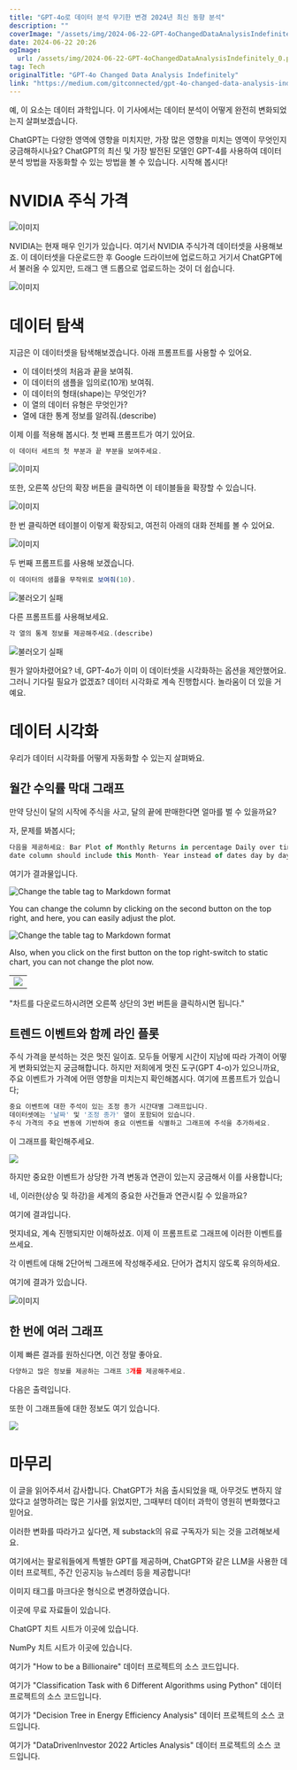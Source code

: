 ```yaml
---
title: "GPT-4o로 데이터 분석 무기한 변경 2024년 최신 동향 분석"
description: ""
coverImage: "/assets/img/2024-06-22-GPT-4oChangedDataAnalysisIndefinitely_0.png"
date: 2024-06-22 20:26
ogImage: 
  url: /assets/img/2024-06-22-GPT-4oChangedDataAnalysisIndefinitely_0.png
tag: Tech
originalTitle: "GPT-4o Changed Data Analysis Indefinitely"
link: "https://medium.com/gitconnected/gpt-4o-changed-data-analysis-indefinitely-e528dd7d6aa1"
---
```



예, 이 요소는 데이터 과학입니다. 이 기사에서는 데이터 분석이 어떻게 완전히 변화되었는지 살펴보겠습니다.

ChatGPT는 다양한 영역에 영향을 미치지만, 가장 많은 영향을 미치는 영역이 무엇인지 궁금해하시나요? ChatGPT의 최신 및 가장 발전된 모델인 GPT-4를 사용하여 데이터 분석 방법을 자동화할 수 있는 방법을 볼 수 있습니다. 시작해 봅시다!

<div class="content-ad"></div>

# NVIDIA 주식 가격

![이미지](/assets/img/2024-06-22-GPT-4oChangedDataAnalysisIndefinitely_1.png)

NVIDIA는 현재 매우 인기가 있습니다. 여기서 NVIDIA 주식가격 데이터셋을 사용해보죠. 이 데이터셋을 다운로드한 후 Google 드라이브에 업로드하고 거기서 ChatGPT에서 불러올 수 있지만, 드래그 앤 드롭으로 업로드하는 것이 더 쉽습니다.

![이미지](/assets/img/2024-06-22-GPT-4oChangedDataAnalysisIndefinitely_2.png)

<div class="content-ad"></div>

# 데이터 탐색

지금은 이 데이터셋을 탐색해보겠습니다. 아래 프롬프트를 사용할 수 있어요.

- 이 데이터셋의 처음과 끝을 보여줘.
- 이 데이터의 샘플을 임의로(10개) 보여줘.
- 이 데이터의 형태(shape)는 무엇인가?
- 이 열의 데이터 유형은 무엇인가?
- 열에 대한 통계 정보를 알려줘.(describe)

이제 이를 적용해 봅시다. 첫 번째 프롬프트가 여기 있어요.

<div class="content-ad"></div>

```js
이 데이터 세트의 첫 부분과 끝 부분을 보여주세요.
```

![이미지](/assets/img/2024-06-22-GPT-4oChangedDataAnalysisIndefinitely_3.png)

또한, 오른쪽 상단의 확장 버튼을 클릭하면 이 테이블들을 확장할 수 있습니다.

![이미지](/assets/img/2024-06-22-GPT-4oChangedDataAnalysisIndefinitely_4.png)

<div class="content-ad"></div>

한 번 클릭하면 테이블이 이렇게 확장되고, 여전히 아래의 대화 전체를 볼 수 있어요.

![이미지](/assets/img/2024-06-22-GPT-4oChangedDataAnalysisIndefinitely_5.png)

두 번째 프롬프트를 사용해 보겠습니다.

```js
이 데이터의 샘플을 무작위로 보여줘(10).
```

<div class="content-ad"></div>


![불러오기 실패](/assets/img/2024-06-22-GPT-4oChangedDataAnalysisIndefinitely_6.png)

다른 프롬프트를 사용해보세요.

```js
각 열의 통계 정보를 제공해주세요.(describe)
```

![불러오기 실패](/assets/img/2024-06-22-GPT-4oChangedDataAnalysisIndefinitely_7.png)


<div class="content-ad"></div>

뭔가 알아차렸어요? 네, GPT-4o가 이미 이 데이터셋을 시각화하는 옵션을 제안했어요. 그러니 기다릴 필요가 없겠죠? 데이터 시각화로 계속 진행합시다. 놀라움이 더 있을 거예요.

# 데이터 시각화

우리가 데이터 시각화를 어떻게 자동화할 수 있는지 살펴봐요.

## 월간 수익률 막대 그래프

<div class="content-ad"></div>

만약 당신이 달의 시작에 주식을 사고, 달의 끝에 판매한다면 얼마를 벌 수 있을까요?

자, 문제를 봐봅시다;

```js
다음을 제공하세요: Bar Plot of Monthly Returns in percentage Daily over time, 
date column should include this Month- Year instead of dates day by day.
```

여기가 결과물입니다.

<div class="content-ad"></div>

![Change the table tag to Markdown format](/assets/img/2024-06-22-GPT-4oChangedDataAnalysisIndefinitely_8.png)  

You can change the column by clicking on the second button on the top right, and here, you can easily adjust the plot.

![Change the table tag to Markdown format](/assets/img/2024-06-22-GPT-4oChangedDataAnalysisIndefinitely_9.png)  

Also, when you click on the first button on the top right-switch to static chart, you can not change the plot now.

<div class="content-ad"></div>

<table>
  <tr>
    <td><img src="/assets/img/2024-06-22-GPT-4oChangedDataAnalysisIndefinitely_10.png" /></td>
  </tr>
</table>

"차트를 다운로드하시려면 오른쪽 상단의 3번 버튼을 클릭하시면 됩니다."

## 트렌드 이벤트와 함께 라인 플롯

주식 가격을 분석하는 것은 멋진 일이죠. 모두들 어떻게 시간이 지남에 따라 가격이 어떻게 변화되었는지 궁금해합니다. 하지만 저희에게 멋진 도구(GPT 4-o)가 있으니까요, 주요 이벤트가 가격에 어떤 영향을 미치는지 확인해봅시다. 여기에 프롬프트가 있습니다;

<div class="content-ad"></div>

```js
중요 이벤트에 대한 주석이 있는 조정 종가 시간대별 그래프입니다.
데이터셋에는 '날짜' 및 '조정 종가' 열이 포함되어 있습니다.
주식 가격의 주요 변동에 기반하여 중요 이벤트를 식별하고 그래프에 주석을 추가하세요.
```

이 그래프를 확인해주세요.

<img src="/assets/img/2024-06-22-GPT-4oChangedDataAnalysisIndefinitely_11.png" />

하지만 중요한 이벤트가 상당한 가격 변동과 연관이 있는지 궁금해서 이를 사용합니다;


<div class="content-ad"></div>


네, 이러한(상승 및 하강)을 세계의 중요한 사건들과 연관시킬 수 있을까요?


여기에 결과입니다.

멋지네요, 계속 진행되지만 이해하셨죠. 이제 이 프롬프트로 그래프에 이러한 이벤트를 쓰세요.


각 이벤트에 대해 2단어씩 그래프에 작성해주세요.
단어가 겹치지 않도록 유의하세요.


<div class="content-ad"></div>

여기에 결과가 있습니다.

![이미지](/assets/img/2024-06-22-GPT-4oChangedDataAnalysisIndefinitely_12.png)

## 한 번에 여러 그래프

이제 빠른 결과를 원하신다면, 이건 정말 좋아요.

<div class="content-ad"></div>

```js
다양하고 많은 정보를 제공하는 그래프 3개를 제공해주세요.
```

다음은 출력입니다.

또한 이 그래프들에 대한 정보도 여기 있습니다.

<img src="/assets/img/2024-06-22-GPT-4oChangedDataAnalysisIndefinitely_13.png" />

<div class="content-ad"></div>

# 마무리

이 글을 읽어주셔서 감사합니다. ChatGPT가 처음 출시되었을 때, 아무것도 변하지 않았다고 설명하려는 많은 기사를 읽었지만, 그때부터 데이터 과학이 영원히 변화했다고 믿어요.

이러한 변화를 따라가고 싶다면, 제 substack의 유료 구독자가 되는 것을 고려해보세요.

여기에서는 팔로워들에게 특별한 GPT를 제공하며, ChatGPT와 같은 LLM을 사용한 데이터 프로젝트, 주간 인공지능 뉴스레터 등을 제공합니다!

<div class="content-ad"></div>

이미지 태그를 마크다운 형식으로 변경하였습니다.

이곳에 무료 자료들이 있습니다.

ChatGPT 치트 시트가 이곳에 있습니다.

NumPy 치트 시트가 이곳에 있습니다.

<div class="content-ad"></div>

여기가 "How to be a Billionaire" 데이터 프로젝트의 소스 코드입니다.

여기가 "Classification Task with 6 Different Algorithms using Python" 데이터 프로젝트의 소스 코드입니다.

여기가 "Decision Tree in Energy Efficiency Analysis" 데이터 프로젝트의 소스 코드입니다.

여기가 "DataDrivenInvestor 2022 Articles Analysis" 데이터 프로젝트의 소스 코드입니다.